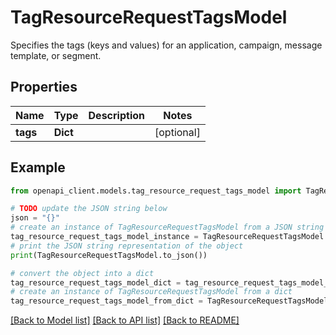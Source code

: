 # TagResourceRequestTagsModel

Specifies the tags (keys and values) for an application, campaign, message template, or segment.

## Properties

Name | Type | Description | Notes
------------ | ------------- | ------------- | -------------
**tags** | **Dict** |  | [optional] 

## Example

```python
from openapi_client.models.tag_resource_request_tags_model import TagResourceRequestTagsModel

# TODO update the JSON string below
json = "{}"
# create an instance of TagResourceRequestTagsModel from a JSON string
tag_resource_request_tags_model_instance = TagResourceRequestTagsModel.from_json(json)
# print the JSON string representation of the object
print(TagResourceRequestTagsModel.to_json())

# convert the object into a dict
tag_resource_request_tags_model_dict = tag_resource_request_tags_model_instance.to_dict()
# create an instance of TagResourceRequestTagsModel from a dict
tag_resource_request_tags_model_from_dict = TagResourceRequestTagsModel.from_dict(tag_resource_request_tags_model_dict)
```
[[Back to Model list]](../README.md#documentation-for-models) [[Back to API list]](../README.md#documentation-for-api-endpoints) [[Back to README]](../README.md)



